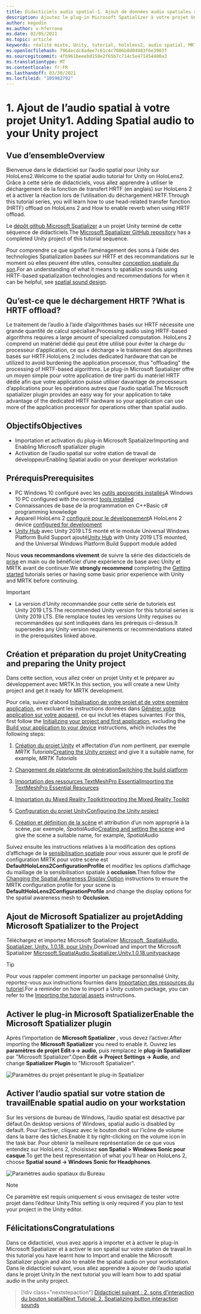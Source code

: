 ```yaml
---
title: Didacticiels audio spatial-1. Ajout de données audio spatiales à votre projet
description: Ajoutez le plug-in Microsoft Spatializer à votre projet Unity pour accéder au déchargement matériel HoloLens 2 HRTF.
author: kegodin
ms.author: v-hferrone
ms.date: 02/05/2021
ms.topic: article
keywords: réalité mixte, Unity, tutorial, hololens2, audio spatial, MRTK, boîte à outils de réalité mixte, UWP, Windows 10, HRTF, fonction de transfert liée aux têtes, réverbération, Microsoft Spatializer
ms.openlocfilehash: 7964ecdc8adee7c61c4c7086b8d04983f6e3903f
ms.sourcegitcommit: 4fb961beeebd158e2f65b7c714c5e471454400a3
ms.translationtype: MT
ms.contentlocale: fr-FR
ms.lasthandoff: 03/30/2021
ms.locfileid: "105982792"
---
```

# <a name="1-adding-spatial-audio-to-your-unity-project"></a><span data-ttu-id="4b480-105">1. Ajout de l’audio spatial à votre projet Unity</span><span class="sxs-lookup"><span data-stu-id="4b480-105">1. Adding Spatial audio to your Unity project</span></span>

## <a name="overview"></a><span data-ttu-id="4b480-106">Vue d’ensemble</span><span class="sxs-lookup"><span data-stu-id="4b480-106">Overview</span></span>

<span data-ttu-id="4b480-107">Bienvenue dans le didacticiel sur l’audio spatial pour Unity sur HoloLens2.</span><span class="sxs-lookup"><span data-stu-id="4b480-107">Welcome to the spatial audio tutorial for Unity on HoloLens2.</span></span> <span data-ttu-id="4b480-108">Grâce à cette série de didacticiels, vous allez apprendre à utiliser le déchargement de la fonction de transfert HRTF (en anglais) sur HoloLens 2 et à activer la réaction lors de l’utilisation du déchargement HRTF.</span><span class="sxs-lookup"><span data-stu-id="4b480-108">Through this tutorial series, you will learn how to use head-related transfer function (HRTF) offload on HoloLens 2 and How to enable reverb when using HRTF offload.</span></span>

<span data-ttu-id="4b480-109">Le [dépôt github Microsoft Spatializer](https://github.com/microsoft/spatialaudio-unity) a un projet Unity terminé de cette séquence de didacticiels.</span><span class="sxs-lookup"><span data-stu-id="4b480-109">The [Microsoft Spatializer GitHub repository](https://github.com/microsoft/spatialaudio-unity) has a completed Unity project of this tutorial sequence.</span></span>

<span data-ttu-id="4b480-110">Pour comprendre ce que signifie l’aménagement des sons à l’aide des technologies Spatialization basées sur HRTF et des recommandations sur le moment où elles peuvent être utiles, consultez [conception spatiale du son](/windows/mixed-reality/spatial-sound-design).</span><span class="sxs-lookup"><span data-stu-id="4b480-110">For an understanding of what it means to spatialize sounds using HRTF-based spatialization technologies and recommendations for when it can be helpful, see [spatial sound design](/windows/mixed-reality/spatial-sound-design).</span></span>

## <a name="what-is-hrtf-offload"></a><span data-ttu-id="4b480-111">Qu’est-ce que le déchargement HRTF ?</span><span class="sxs-lookup"><span data-stu-id="4b480-111">What is HRTF offload?</span></span>

<span data-ttu-id="4b480-112">Le traitement de l’audio à l’aide d’algorithmes basés sur HRTF nécessite une grande quantité de calcul spécialisé.</span><span class="sxs-lookup"><span data-stu-id="4b480-112">Processing audio using HRTF-based algorithms requires a large amount of specialized computation.</span></span> <span data-ttu-id="4b480-113">HoloLens 2 comprend un matériel dédié qui peut être utilisé pour éviter la charge du processeur d’application, ce qui « décharge » le traitement des algorithmes basés sur HRTF.</span><span class="sxs-lookup"><span data-stu-id="4b480-113">HoloLens 2 includes dedicated hardware that can be utilized to avoid burdening the application processor, thus "offloading" the processing of HRTF-based algorithms.</span></span>  <span data-ttu-id="4b480-114">Le plug-in Microsoft Spatializer offre un moyen simple pour votre application de tirer parti du matériel HRTF dédié afin que votre application puisse utiliser davantage de processeurs d’applications pour les opérations autres que l’audio spatial.</span><span class="sxs-lookup"><span data-stu-id="4b480-114">The Microsoft spatializer plugin provides an easy way for your application to take advantage of the dedicated HRTF hardware so your application can use more of the application processor for operations other than spatial audio.</span></span>

## <a name="objectives"></a><span data-ttu-id="4b480-115">Objectifs</span><span class="sxs-lookup"><span data-stu-id="4b480-115">Objectives</span></span>

* <span data-ttu-id="4b480-116">Importation et activation du plug-in Microsoft Spatializer</span><span class="sxs-lookup"><span data-stu-id="4b480-116">Importing and Enabling Microsoft spatializer plugin</span></span>
* <span data-ttu-id="4b480-117">Activation de l’audio spatial sur votre station de travail de développeur</span><span class="sxs-lookup"><span data-stu-id="4b480-117">Enabling Spatial audio on your developer workstation</span></span>

## <a name="prerequisites"></a><span data-ttu-id="4b480-118">Prérequis</span><span class="sxs-lookup"><span data-stu-id="4b480-118">Prerequisites</span></span>

* <span data-ttu-id="4b480-119">PC Windows 10 configuré avec les [outils appropriés installés](../../install-the-tools.md)</span><span class="sxs-lookup"><span data-stu-id="4b480-119">A Windows 10 PC configured with the correct [tools installed](../../install-the-tools.md)</span></span>
* <span data-ttu-id="4b480-120">Connaissances de base de la programmation en C++</span><span class="sxs-lookup"><span data-stu-id="4b480-120">Basic c# programming knowledge</span></span>
* <span data-ttu-id="4b480-121">Appareil HoloLens 2 [configuré pour le développement](../../platform-capabilities-and-apis/using-visual-studio.md#enabling-developer-mode)</span><span class="sxs-lookup"><span data-stu-id="4b480-121">A HoloLens 2 device [configured for development](../../platform-capabilities-and-apis/using-visual-studio.md#enabling-developer-mode)</span></span>
* <span data-ttu-id="4b480-122"><a href="https://docs.unity3d.com/Manual/GettingStartedInstallingHub.html" target="_blank">Unity Hub</a> avec Unity 2019 LTS monté et le module Universal Windows Platform Build Support ajouté</span><span class="sxs-lookup"><span data-stu-id="4b480-122"><a href="https://docs.unity3d.com/Manual/GettingStartedInstallingHub.html" target="_blank">Unity Hub</a> with Unity 2019 LTS mounted, and the Universal Windows Platform Build Support module added</span></span>

<span data-ttu-id="4b480-123">Nous **vous recommandons vivement** de suivre la série des didacticiels de [prise](mr-learning-base-01.md) en main ou de bénéficier d’une expérience de base avec Unity et MRTK avant de continuer.</span><span class="sxs-lookup"><span data-stu-id="4b480-123">We **strongly recommend** completing the [Getting started](mr-learning-base-01.md) tutorials series or having some basic prior experience with Unity and MRTK before continuing.</span></span>

> [!IMPORTANT]
>
> * <span data-ttu-id="4b480-124">La version d’Unity recommandée pour cette série de tutoriels est Unity 2019 LTS.</span><span class="sxs-lookup"><span data-stu-id="4b480-124">The recommended Unity version for this tutorial series is Unity 2019 LTS.</span></span> <span data-ttu-id="4b480-125">Elle remplace toutes les versions Unity requises ou recommandées qui sont indiquées dans les prérequis ci-dessus.</span><span class="sxs-lookup"><span data-stu-id="4b480-125">It supersedes any Unity version requirements or recommendations stated in the prerequisites linked above.</span></span>

## <a name="creating-and-preparing-the-unity-project"></a><span data-ttu-id="4b480-126">Création et préparation du projet Unity</span><span class="sxs-lookup"><span data-stu-id="4b480-126">Creating and preparing the Unity project</span></span>

<span data-ttu-id="4b480-127">Dans cette section, vous allez créer un projet Unity et le préparer au développement avec MRTK.</span><span class="sxs-lookup"><span data-stu-id="4b480-127">In this section, you will create a new Unity project and get it ready for MRTK development.</span></span>

<span data-ttu-id="4b480-128">Pour cela, suivez d’abord [Initialisation de votre projet et de votre première application](mr-learning-base-02.md), en excluant les instructions données dans [Générer votre application sur votre appareil](mr-learning-base-02.md#building-your-application-to-your-hololens-2), ce qui inclut les étapes suivantes :</span><span class="sxs-lookup"><span data-stu-id="4b480-128">For this, first follow the [Initializing your project and first application](mr-learning-base-02.md), excluding the [Build your application to your device](mr-learning-base-02.md#building-your-application-to-your-hololens-2) instructions, which includes the following steps:</span></span>

1. <span data-ttu-id="4b480-129">[Création du projet Unity](mr-learning-base-02.md#creating-the-unity-project) et affectation d’un nom pertinent, par exemple *MRTK Tutorials*</span><span class="sxs-lookup"><span data-stu-id="4b480-129">[Creating the Unity project](mr-learning-base-02.md#creating-the-unity-project) and give it a suitable name, for example, *MRTK Tutorials*</span></span>

1. [<span data-ttu-id="4b480-130">Changement de plateforme de génération</span><span class="sxs-lookup"><span data-stu-id="4b480-130">Switching the build platform</span></span>](mr-learning-base-02.md#configuring-the-unity-project)

1. [<span data-ttu-id="4b480-131">Importation des ressources TextMeshPro Essential</span><span class="sxs-lookup"><span data-stu-id="4b480-131">Importing the TextMeshPro Essential Resources</span></span>](mr-learning-base-02.md#importing-the-textmeshpro-essential-resources)

1. [<span data-ttu-id="4b480-132">Importation du Mixed Reality Toolkit</span><span class="sxs-lookup"><span data-stu-id="4b480-132">Importing the Mixed Reality Toolkit</span></span>](mr-learning-base-02.md#importing-the-mixed-reality-toolkit)

1. [<span data-ttu-id="4b480-133">Configuration du projet Unity</span><span class="sxs-lookup"><span data-stu-id="4b480-133">Configuring the Unity project</span></span>](mr-learning-base-02.md#configuring-the-unity-project)

1. <span data-ttu-id="4b480-134">[Création et définition de la scène](mr-learning-base-02.md#creating-and-configuring-the-scene) et attribution d’un nom approprié à la scène, par exemple, *SpatialAudio*</span><span class="sxs-lookup"><span data-stu-id="4b480-134">[Creating and setting the scene](mr-learning-base-02.md#creating-and-configuring-the-scene) and give the scene a suitable name, for example, *SpatialAudio*</span></span>

<span data-ttu-id="4b480-135">Suivez ensuite les instructions relatives à la modification des options d’affichage de la [sensibilisation spatiale](mr-learning-base-03.md#changing-the-spatial-awareness-display-option) pour vous assurer que le profil de configuration MRTK pour votre scène est **DefaultHoloLens2ConfigurationProfile** et modifiez les options d’affichage du maillage de la sensibilisation spatiale à **occlusion**.</span><span class="sxs-lookup"><span data-stu-id="4b480-135">Then follow the [Changing the Spatial Awareness Display Option](mr-learning-base-03.md#changing-the-spatial-awareness-display-option) instructions to ensure the MRTK configuration profile for your scene is **DefaultHoloLens2ConfigurationProfile** and change the display options for the spatial awareness mesh to **Occlusion**.</span></span>

## <a name="adding-microsoft-spatializer-to-the-project"></a><span data-ttu-id="4b480-136">Ajout de Microsoft Spatializer au projet</span><span class="sxs-lookup"><span data-stu-id="4b480-136">Adding Microsoft Spatializer to the Project</span></span>

<span data-ttu-id="4b480-137">Téléchargez et importez Microsoft Spatializer  <a href="https://github.com/microsoft/spatialaudio-unity/releases/download/v1.0.18/Microsoft.SpatialAudio.Spatializer.Unity.1.0.18.unitypackage" target="_blank">Microsoft. SpatialAudio. Spatializer. Unity. 1.0.18. pour Unity </a></span><span class="sxs-lookup"><span data-stu-id="4b480-137">Download and import the Microsoft Spatializer  <a href="https://github.com/microsoft/spatialaudio-unity/releases/download/v1.0.18/Microsoft.SpatialAudio.Spatializer.Unity.1.0.18.unitypackage" target="_blank">Microsoft.SpatialAudio.Spatializer.Unity.1.0.18.unitypackage </a></span></span>

>[!TIP]
> <span data-ttu-id="4b480-138">Pour vous rappeler comment importer un package personnalisé Unity, reportez-vous aux instructions fournies dans [Importation des ressources du tutoriel](mr-learning-base-02.md#importing-the-tutorial-assets).</span><span class="sxs-lookup"><span data-stu-id="4b480-138">For a reminder on how to import a Unity custom package, you can refer to the [Importing the tutorial assets](mr-learning-base-02.md#importing-the-tutorial-assets) instructions.</span></span>

## <a name="enable-the-microsoft-spatializer-plugin"></a><span data-ttu-id="4b480-139">Activer le plug-in Microsoft Spatializer</span><span class="sxs-lookup"><span data-stu-id="4b480-139">Enable the Microsoft Spatializer plugin</span></span>

<span data-ttu-id="4b480-140">Après l’importation de **Microsoft Spatializer** , vous devez l’activer.</span><span class="sxs-lookup"><span data-stu-id="4b480-140">After importing the **Microsoft Spatializer** you need to enable it.</span></span> <span data-ttu-id="4b480-141">Ouvrez les **paramètres de projet Edit->-> audio**, puis remplacez le **plug-in Spatializer** par "Microsoft Spatializer".</span><span class="sxs-lookup"><span data-stu-id="4b480-141">Open **Edit -> Project Settings -> Audio**, and change **Spatializer Plugin** to "Microsoft Spatializer".</span></span>

![Paramètres du projet présentant le plug-in Spatializer](images/spatial-audio/spatial-audio-01-section3-step1-1.png)

## <a name="enable-spatial-audio-on-your-workstation"></a><span data-ttu-id="4b480-143">Activer l’audio spatial sur votre station de travail</span><span class="sxs-lookup"><span data-stu-id="4b480-143">Enable spatial audio on your workstation</span></span>

<span data-ttu-id="4b480-144">Sur les versions de bureau de Windows, l’audio spatial est désactivé par défaut.</span><span class="sxs-lookup"><span data-stu-id="4b480-144">On desktop versions of Windows, spatial audio is disabled by default.</span></span> <span data-ttu-id="4b480-145">Pour l’activer, cliquez avec le bouton droit sur l’icône de volume dans la barre des tâches.</span><span class="sxs-lookup"><span data-stu-id="4b480-145">Enable it by right-clicking on the volume icon in the task bar.</span></span> <span data-ttu-id="4b480-146">Pour obtenir la meilleure représentation de ce que vous entendez sur HoloLens 2, choisissez **son Spatial > Windows Sonic pour casque**.</span><span class="sxs-lookup"><span data-stu-id="4b480-146">To get the best representation of what you'll hear on HoloLens 2, choose **Spatial sound -> Windows Sonic for Headphones**.</span></span>

![Paramètres audio spatiaux du Bureau](images/spatial-audio/spatial-audio-01-section4-step1-1.png)

> [!NOTE]
> <span data-ttu-id="4b480-148">Ce paramètre est requis uniquement si vous envisagez de tester votre projet dans l’éditeur Unity.</span><span class="sxs-lookup"><span data-stu-id="4b480-148">This setting is only required if you plan to test your project in the Unity editor.</span></span>

## <a name="congratulations"></a><span data-ttu-id="4b480-149">Félicitations</span><span class="sxs-lookup"><span data-stu-id="4b480-149">Congratulations</span></span>

<span data-ttu-id="4b480-150">Dans ce didacticiel, vous avez appris à importer et à activer le plug-in Microsoft Spatializer et à activer le son spatial sur votre station de travail.</span><span class="sxs-lookup"><span data-stu-id="4b480-150">In this tutorial you have learnt how to Import and enable the Microsoft Spatializer plugin and also to enable the spatial audio on your workstation.</span></span>
<span data-ttu-id="4b480-151">Dans le didacticiel suivant, vous allez apprendre à ajouter de l’audio spatial dans le projet Unity.</span><span class="sxs-lookup"><span data-stu-id="4b480-151">In the next tutorial you will learn how to add spatial audio in the unity project.</span></span>

> [!div class="nextstepaction"]
> [<span data-ttu-id="4b480-152">Didacticiel suivant : 2. sons d’interaction du bouton spatial</span><span class="sxs-lookup"><span data-stu-id="4b480-152">Next Tutorial: 2. Spatializing button interaction sounds</span></span>](unity-spatial-audio-ch2.md)
